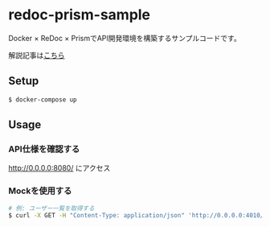 # redoc-prism-sample
Docker × ReDoc × PrismでAPI開発環境を構築するサンプルコードです。

解説記事は[こちら](https://qiita.com/fukky21/items/299126f6fa3d343eed22)

## Setup
```bash
$ docker-compose up
```

## Usage
### API仕様を確認する
http://0.0.0.0:8080/ にアクセス

### Mockを使用する
```bash
# 例: ユーザー一覧を取得する
$ curl -X GET -H "Content-Type: application/json" 'http://0.0.0.0:4010/v1/users'
```
